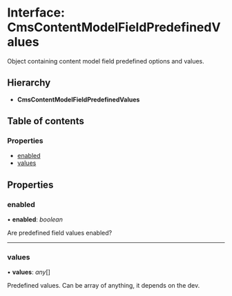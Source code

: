 # Interface: CmsContentModelFieldPredefinedValues

Object containing content model field predefined options and values.

## Hierarchy

* **CmsContentModelFieldPredefinedValues**

## Table of contents

### Properties

- [enabled](cmscontentmodelfieldpredefinedvalues.md#enabled)
- [values](cmscontentmodelfieldpredefinedvalues.md#values)

## Properties

### enabled

• **enabled**: *boolean*

Are predefined field values enabled?

___

### values

• **values**: *any*[]

Predefined values. Can be array of anything, it depends on the dev.
